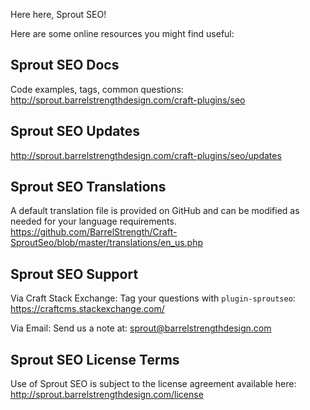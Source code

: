 Here here, Sprout SEO!

Here are some online resources you might find useful:


Sprout SEO Docs
------------------------------------------------------------
Code examples, tags, common questions:
http://sprout.barrelstrengthdesign.com/craft-plugins/seo


Sprout SEO Updates
------------------------------------------------------------
http://sprout.barrelstrengthdesign.com/craft-plugins/seo/updates


Sprout SEO Translations
------------------------------------------------------------
A default translation file is provided on GitHub and can be modified 
as needed for your language requirements.
https://github.com/BarrelStrength/Craft-SproutSeo/blob/master/translations/en_us.php


Sprout SEO Support
------------------------------------------------------------

Via Craft Stack Exchange: Tag your questions with `plugin-sproutseo`:
https://craftcms.stackexchange.com/

Via Email:
Send us a note at: sprout@barrelstrengthdesign.com


Sprout SEO License Terms
------------------------------------------------------------
Use of Sprout SEO is subject to the license agreement available here:
http://sprout.barrelstrengthdesign.com/license

